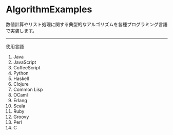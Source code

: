AlgorithmExamples
==============

数値計算やリスト処理に関する典型的なアルゴリズムを各種プログラミング言語で実装します。

--------------

使用言語

1. Java
1. JavaScript
1. CoffeeScript
1. Python
1. Haskell
1. Clojure
1. Common Lisp
1. OCaml
1. Erlang
1. Scala
1. Ruby
1. Groovy
1. Perl
1. C
